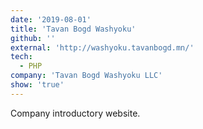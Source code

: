 ```yaml
---
date: '2019-08-01'
title: 'Tavan Bogd Washyoku'
github: ''
external: 'http://washyoku.tavanbogd.mn/'
tech:
  - PHP
company: 'Tavan Bogd Washyoku LLC'
show: 'true'
---
```


Company introductory website.
